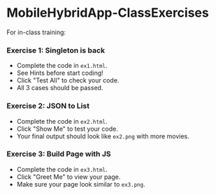 MobileHybridApp-ClassExercises
==============================

For in-class training:

### Exercise 1: Singleton is back
* Complete the code in `ex1.html`.
* See Hints before start coding!
* Click "Test All" to check your code.
* All 3 cases should be passed.  

### Exercise 2: JSON to List
* Complete the code in `ex2.html`.
* Click "Show Me" to test your code.
* Your final output should look like `ex2.png` with more movies.

### Exercise 3: Build Page with JS
* Complete the code in `ex3.html`.
* Click "Greet Me" to view your page.
* Make sure your page look similar to `ex3.png`.  

